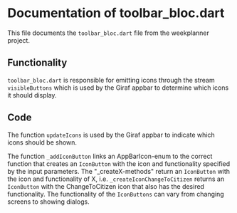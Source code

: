 # Documentation of toolbar_bloc.dart
This file documents the `toolbar_bloc.dart` file from the weekplanner project.

## Functionality
`toolbar_bloc.dart` is responsible for emitting icons through the stream `visibleButtons` which is used by the Giraf appbar to determine which icons it should display.

## Code
The function `updateIcons` is used by the Giraf appbar to indicate which icons should be shown.

The function `_addIconButton` links an AppBarIcon-enum to the correct function that creates an `IconButton` with the icon and functionality specified by the input parameters. The "_createX-methods" return an `IconButton` with the icon and functionality of X, i.e. `_createIconChangeToCitizen` returns an `IconButton` with the ChangeToCitizen icon that also has the desired functionality. The functionality of the `IconButtons` can vary from changing screens to showing dialogs. 